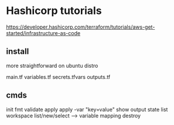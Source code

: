 # Hashicorp tutorials
https://developer.hashicorp.com/terraform/tutorials/aws-get-started/infrastructure-as-code

## install
more straightforward on ubuntu distro

main.tf
variables.tf
secrets.tfvars
outputs.tf

## cmds
init
fmt
validate
apply
apply -var "key=value"
show
output
state list
workspace list/new/select
    --> variable mapping
destroy
